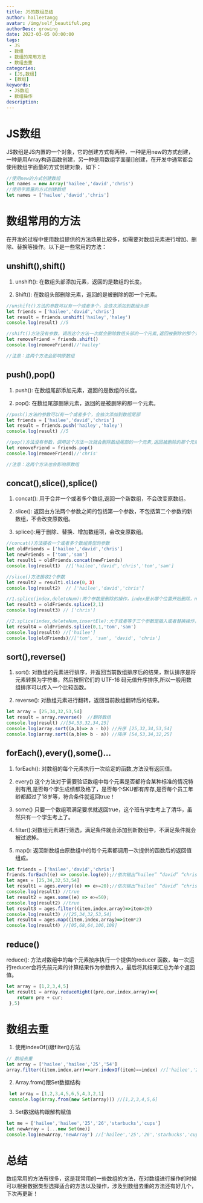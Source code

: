 ```yaml
---
title: JS的数组总结
author: haileetangg
avatar: /img/self_beautiful.png
authorDesc: growing
date: 2023-03-05 00:00:00
tags: 
 - JS
 - 数组
 - 数组的常用方法
 - 数组去重
categories:
 - [JS,数组]
 - [数组]
keywords:
 - JS数组
 - 数组操作
description:
---
```


# JS数组

JS数组是JS内置的一个对象，它的创建方式有两种，一种是用new的方式创建，一种是用Array构造函数创建，另一种是用数组字面量[]创建，在开发中通常都会使用数组字面量的方式创建对象，如下：

```javascript
//使用new的方式创建数组
let names = new Array('hailee','david','chris')
//使用字面量的方式创建数组
let names = ['hailee','david','chris']
```

# 数组常用的方法

在开发的过程中使用数组提供的方法场景比较多，如需要对数组元素进行增加、删除、替换等操作。以下是一些常用的方法：

## unshift(),shift()

1. unshift(): 在数组头部添加元素，返回的是数组的长度。

2. Shift(): 在数组头部删除元素，返回的是被删除的那一个元素。

```javascript
//unshift()方法的参数可以有一个或者多个，会依次添加到数组头部
let friends = ['hailee','david','chris']
let result = friends.unshift('hailey','haley')
console.log(result) //5

//shift()方法没有参数，调用这个方法一次就会删除数组头部的一个元素,返回被删除的那个元素
let removeFriend = friends.shift()
console.log(removeFriend)//'hailey'

//注意：这两个方法会影响原数组
```

## push(),pop()

1. push(): 在数组尾部添加元素，返回的是数组的长度。

2. pop(): 在数组尾部删除元素，返回的是被删除的那一个元素。

```javascript
//push()方法的参数可以有一个或者多个，会依次添加到数组尾部
let friends = ['hailee','david','chris']
let result = friends.push('hailey','haley')
console.log(result) //5

//pop()方法没有参数，调用这个方法一次就会删除数组尾部的一个元素,返回被删除的那个元素
let removeFriend = friends.pop()
console.log(removeFriend)//'chris'

//注意：这两个方法也会影响原数组
```

## concat(),slice(),splice()

1. concat(): 用于合并一个或者多个数组,返回一个新数组，不会改变原数组。

2. slice(): 返回由方法两个参数之间的包括第一个参数，不包括第二个参数的新数组，不会改变原数组。

3. splice():用于删除、替换、增加数组项，会改变原数组。

```javascript
//concat()方法接收一个或者多个数组类型的参数
let oldFriends = ['hailee','david','chris']
let newFriends = ['tom','sam']
let result1 = oldFriends.concat(newFriends)
console.log(result1)  //['hailee','david','chris','tom','sam']

//slice()方法接收2个参数
let result2 = result1.slice(0，3)
console.log(result2)  // ['hailee','david','chris']

//1.splice(index,deleteNum):两个参数是删除的操作，index是从哪个位置开始删除，number是删除几个元素,返回被删除元素组成的数组
let result3 = oldFriends.splice(2,1)
console.log(result3) // ['chris']

//2.splice(index,deleteNum,insertEle):大于或者等于三个参数是插入或者替换操作，index是从哪个位置开始删除或者插入元素，deleteNum是删除几个元素,insertEle是要插入的元素,这个方法返回被删除元素组成的数组，没有就是空数组，但是原数组会改变
let result4 = oldFriends.splice(0,1,'tom','sam')  
console.log(result4) //['hailee']
console.log(oldFriends)//['tom', 'sam', 'david', 'chris']

```

## sort(),reverse()

1. sort(): 对数组的元素进行排序，并返回当前数组排序后的结果，默认排序是将元素转换为字符串，然后按照它们的 UTF-16 码元值升序排序,所以一般用数组排序可以传入一个比较函数。

2. reverse(): 对数组元素进行翻转，返回当前数组翻转后的结果。

```javascript
let array = [25,34,32,53,54]
let result = array.reverse()  //翻转数组
console.log(result) //[54,53,32,34,25]
console.log(array.sort((a,b)=> a - b)) //升序 [25,32,34,53,54]
console.log(array.sort((a,b)=> b - a)) //降序 [54,53,34,32,25]
```

## forEach(),every(),some()...

1. forEach(): 对数组的每个元素执行一次给定的函数,方法没有返回值。

2. every() 这个方法对于需要验证数组中每个元素是否都符合某种标准的情况特别有用,是否每个学生成绩都及格了，是否每个SKU都有库存,是否每个员工年龄都超过了18岁等，符合条件就返回true！

3. some() 只要一个数组项满足要求就返回true，这个班有学生考上了清华，虽然只有一个学生考上了。

4. filter():对数组元素进行筛选，满足条件就会添加到新数组中，不满足条件就会被过滤掉。

5. map(): 返回新数组由原数组中的每个元素都调用一次提供的函数后的返回值组成。

```javascript
let friends = ['hailee','david','chris']
friends.forEach((e) => console.log(e));//依次输出“hailee” “david” “chris”
let ages = [25,34,32,53,54]
let result1 = ages.every((e) => e>=20);//依次输出“hailee” “david” “chris”
console.log(result1) //true
let result2 = ages.some((e) => e>=50);
console.log(result2) //true
let result3 = ages.filter((item,index,array)=>item>20)
console.log(result3) //[25,34,32,53,54]
let result4 = ages.map((item,index,array)=>item*2)
console.log(result4) //[05,68,64,106,108]
```

##  reduce()

reduce(): 方法对数组中的每个元素按序执行一个提供的reducer 函数，每一次运行reducer会将先前元素的计算结果作为参数传入，最后将其结果汇总为单个返回值。

```javascript
let array = [1,2,3,4,5]
let result1 = array.reduceRight((pre,cur,index,array)=>{
    return pre + cur;
 },5)
```

#  数组去重

1. 使用indexOf()跟filter()方法

```javascript
// 数组去重
let array = ['hailee','hailee','25','54']
array.filter((item,index,arr)=>arr.indexOf(item)==index) //['hailee','25','54']
```

2. Array.from()跟Set数据结构

```javascript
 let array = [1,2,3,4,5,6,5,4,3,2,1]
 console.log(Array.from(new Set(array))) //[1,2,3,4,5,6]
```

3. Set数据结构跟解构赋值

```javascript
let me = ['hailee','hailee','25','26','starbucks','cups']
let newArray = [...new Set(me)]
console.log(newArray,'newArray') //['hailee','25','26','starbucks','cups']
```

# 总结

数组常用的方法有很多，这是我常用的一些数组的方法，在对数组进行操作的时候可以根据数据类型选择适合的方法以及操作，涉及到数组去重的方法还有好几个，下次再更新！
